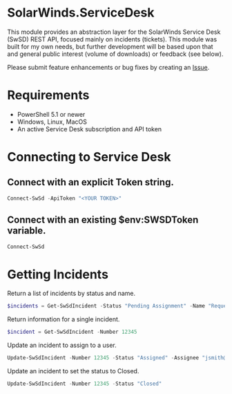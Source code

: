 # SolarWinds.ServiceDesk

This module provides an abstraction layer for the SolarWinds Service Desk (SwSD) REST API, focused mainly on incidents (tickets). This module was built for my own needs, but further development will be based upon that and general public interest (volume of downloads) or feedback (see below).

Please submit feature enhancements or bug fixes by creating an [Issue](https://github.com/Skatterbrainz/SolarWinds.ServiceDesk/issues).

# Requirements

* PowerShell 5.1 or newer
* Windows, Linux, MacOS
* An active Service Desk subscription and API token

# Connecting to Service Desk

## Connect with an explicit Token string.

```powershell
Connect-SwSd -ApiToken "<YOUR TOKEN>"
```

## Connect with an existing $env:SWSDToken variable.

```powershell
Connect-SwSd
```

# Getting Incidents

Return a list of incidents by status and name.

```powershell
$incidents = Get-SwSdIncident -Status "Pending Assignment" -Name "Request for New User Account"
```

Return information for a single incident.

```powershell
$incident = Get-SwSdIncident -Number 12345
```

Update an incident to assign to a user.

```powershell
Update-SwSdIncident -Number 12345 -Status "Assigned" -Assignee "jsmith@contoso.com"
```

Update an incident to set the status to Closed.

```powershell
Update-SwSdIncident -Number 12345 -Status "Closed"
```